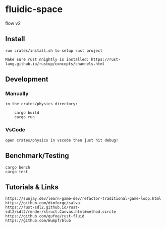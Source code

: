 # fluidic-space
flow v2

## Install

    run crates/install.sh to setup rust project

    Make sure rust nnightly is installed: https://rust-lang.github.io/rustup/concepts/channels.html

## Development

### Manually

    in the crates/physics directory:

        cargo build
        cargo run

### VsCode

    open crates/physics in vscode then just hit debug!

## Benchmark/Testing

    cargo bench
    cargo test

## Tutorials & Links

    https://sunjay.dev/learn-game-dev/refactor-traditional-game-loop.html
    https://github.com/dimforge/salva
    https://rust-sdl2.github.io/rust-sdl2/sdl2/render/struct.Canvas.html#method.circle
    https://github.com/gufoe/rust-fluid
    https://github.com/Wumpf/blub
    